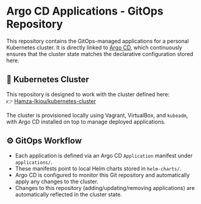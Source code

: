 # Argo CD Applications - GitOps Repository

This repository contains the GitOps-managed applications for a personal Kubernetes cluster. It is directly linked to [Argo CD](https://argo-cd.readthedocs.io/en/stable/), which continuously ensures that the cluster state matches the declarative configuration stored here.

## 🔗 Kubernetes Cluster

This repository is designed to work with the cluster defined here:  
👉 [Hamza-Ikiou/kubernetes-cluster](https://github.com/Hamza-Ikiou/kubernetes-cluster)

The cluster is provisioned locally using Vagrant, VirtualBox, and `kubeadm`, with Argo CD installed on top to manage deployed applications.

## ⚙️ GitOps Workflow

- Each application is defined via an Argo CD `Application` manifest under `applications/`.
- These manifests point to local Helm charts stored in `helm-charts/`.
- Argo CD is configured to monitor this Git repository and automatically apply any changes to the cluster.
- Changes to this repository (adding/updating/removing applications) are automatically reflected in the cluster state.